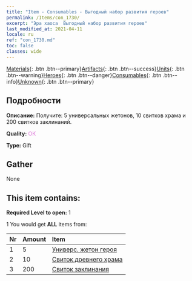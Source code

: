 ```yaml
---
title: "Item - Consumables - Выгодный набор развития героев"
permalink: /Items/con_1730/
excerpt: "Эра хаоса  Выгодный набор развития героев"
last_modified_at: 2021-04-11
locale: ru
ref: "con_1730.md"
toc: false
classes: wide
---
```

 [Materials](/ru/Items/){: .btn .btn--primary}[Artifacts](/ru/Items/Artifacts/){: .btn .btn--success}[Units](/ru/Items/Units/){: .btn .btn--warning}[Heroes](/ru/Items/Heroes/){: .btn .btn--danger}[Consumables](/ru/Items/Consumables/){: .btn .btn--info}[Unknown](/ru/Items/Unknown/){: .btn .btn--primary}

## Подробности
 **Описание:** Получите: 5 универсальных жетонов, 10 свитков храма и 200 свитков заклинаний.

 **Quality:** <span style="color: #DA70D6">OK</span>

 **Type:** Gift

## Gather

  None

## This item contains:

 **Required Level to open:** 1

 1 You would get **ALL** items  from:

  | Nr | Amount |     Item    |
  |:---|:-------|:------------|
  | 1 | 5 | [Универс. жетон героя](/ru/Items/her_358/) | 
  | 2 | 10 | [Свиток древнего храма](/ru/Items/con_697/) | 
  | 3 | 200 | [Свиток заклинания](/ru/Items/con_694/) | 
